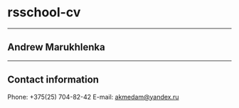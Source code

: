 # rsschool-cv
*****
## Andrew Marukhlenka
----
## Contact information

Phone: +375(25) 704-82-42
E-mail: akmedam@yandex.ru
